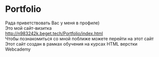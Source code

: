 # Portfolio
Рада приветствовать Вас у меня в профиле) 
<br>Это мой сайт-визитка
<br><a>http://n983242k.beget.tech/Portfolio/index.html</a>
<br>Чтобы познакомиться со мной поближе можете перейти на этот сайт
<br>Этот сайт создан в рамках обучения на курсах HTML верстки Webcademy
